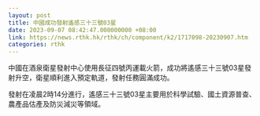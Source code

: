 ```yaml
---
layout: post
title: 中國成功發射遙感三十三號03星
date: 2023-09-07 08:42:47.000000000 +08:00
link: https://news.rthk.hk/rthk/ch/component/k2/1717098-20230907.htm
categories: rthk
---
```


中國在酒泉衛星發射中心使用長征四號丙運載火箭，成功將遙感三十三號03星發射升空，衛星順利進入預定軌道，發射任務圓滿成功。

發射在凌晨2時14分進行，遙感三十三號03星主要用於科學試驗、國土資源普查、農產品估產及防災減災等領域。
